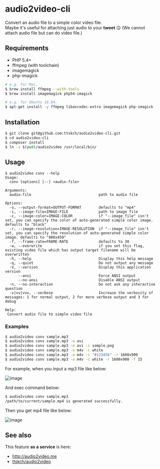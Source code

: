 # audio2video-cli

Convert an audio file to a simple color video file.  
Maybe it's useful for attaching just audio to your **tweet** :wink: (We cannot attach audio file but can do video file.)

## Requirements

* PHP 5.4+
* ffmpeg (with toolchain)
* imagemagick
* php-imagick

```sh
# e.g. for Mac.
$ brew install ffmpeg --with-tools
$ brew install imagemagick php54-imagick

# e.g. for Ubuntu 16.04.
$ apt-get install -y ffmpeg libavcodec-extra imagemagick php-imagick
```

## Installation

```sh
$ git clone git@github.com:ttskch/audio2video-cli.git
$ cd audio2video-cli
$ composer install
$ ln -s $(pwd)/audio2video /usr/local/bin/
```

## Usage

```
$ audio2video conv --help
Usage:
  conv [options] [--] <audio-file>

Arguments:
  audio-file                               path to audio file

Options:
  -o, --output-format=OUTPUT-FORMAT        defaults to "mp4"
  -i, --image-file=IMAGE-FILE              path to image file
  -c, --image-color=IMAGE-COLOR            if "--image_file" isn't set, you can specify the color of auto-generated simple color image. defaults to "black"
  -r, --image-resolution=IMAGE-RESOLUTION  if "--image_file" isn't set, you can specify the resolution of auto-generated simple color image. defaults to "800x450"
  -f, --frame-rate=FRAME-RATE              defaults to 30
  -w, --overwrite                          if you set this flag, existing video file which has output target filename will be overwritten
  -h, --help                               Display this help message
  -q, --quiet                              Do not output any message
  -V, --version                            Display this application version
      --ansi                               Force ANSI output
      --no-ansi                            Disable ANSI output
  -n, --no-interaction                     Do not ask any interactive question
  -v|vv|vvv, --verbose                     Increase the verbosity of messages: 1 for normal output, 2 for more verbose output and 3 for debug

Help:
 Convert audio file to simple video file
```

### Examples

```sh
$ audio2video conv sample.mp3
$ audio2video conv sample.mp3 -o avi
$ audio2video conv sample.mp3 -o avi -i sample.png
$ audio2video conv sample.mp3 -o m4v -c white
$ audio2video conv sample.mp3 -o m4v -c "#123456" -r 1600x900
$ audio2video conv sample.mp3 -o m4v -c white -r 1600x900 -f 15
```

For example, when you input a mp3 file like below:

![image](https://cloud.githubusercontent.com/assets/4360663/16361302/6cd60b90-3bc6-11e6-8b16-950d76991ed4.png)

And exec command below:

```sh
$ audio2video conv sample.mp3
/path/to/current/sample.mp4 is generated successfully.
```

Then you get mp4 file like below:

![image](https://cloud.githubusercontent.com/assets/4360663/16361272/71a89288-3bc5-11e6-89fa-ebf0c46bdc54.png)

## See also

This feature **as a service** is here:

* http://audio2video.me
* [ttskch/audio2video](https://github.com/ttskch/audio2video)
